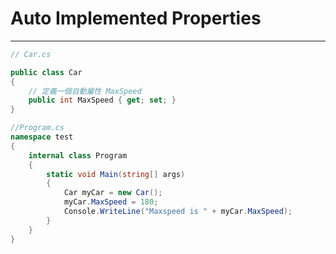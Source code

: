 # Auto Implemented Properties

---

```csharp
// Car.cs

public class Car
{
    // 定義一個自動屬性 MaxSpeed
    public int MaxSpeed { get; set; }
}

```

```csharp
//Program.cs
namespace test
{
    internal class Program
    {
        static void Main(string[] args)
        {
            Car myCar = new Car();
            myCar.MaxSpeed = 180;
            Console.WriteLine("Maxspeed is " + myCar.MaxSpeed);
        }
    }
}
```